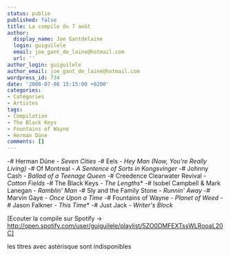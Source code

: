```yaml
---
status: publie
published: false
title: La compile du 7 août
author:
  display_name: Joe Gantdelaine
  login: guiguilele
  email: joe_gant_de_laine@hotmail.com
  url: ''
author_login: guiguilele
author_email: joe_gant_de_laine@hotmail.com
wordpress_id: 734
date: '2008-07-08 15:15:00 +0200'
categories:
- Catégories
- Artistes
tags:
- Compilation
- The Black Keys
- Fountains of Wayne
- Herman Düne
comments: []
---
```

-# Herman Düne - *Seven Cities*
-# Eels - *Hey Man (Now, You're Really Living)*
-# Of Montreal - *A Sentence of Sorts in Kongsvinger*
-# Johnny Cash - *Ballad of a Teenage Queen*
-# Creedence Clearwater Revival - *Cotton Fields*
-# The Black Keys - *The Lengths**
-# Isobel Campbell & Mark Lanegan - *Ramblin' Man*
-# Sly and the Family Stone - *Runnin' Away*
-# Marvin Gaye - *Once Upon a Time*
-# Fountains of Wayne - *Planet of Weed*
-# Jason Falkner - *This Time**
-# Just Jack - *Writer's Block*

[Ecouter la compile sur Spotify -> http://open.spotify.com/user/guiguilele/playlist/5ZO0DMFEXTssWLRooaL20C]

les titres avec astérisque sont indisponibles

